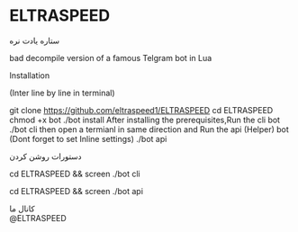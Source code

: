 # ELTRASPEED

ستاره یادت نره

bad decompile version of a famous Telgram bot in Lua


Installation

(Inter line by line in terminal)

git clone https://github.com/eltraspeed1/ELTRASPEED
cd ELTRASPEED
chmod +x bot
./bot install
After installing the prerequisites,Run the cli bot
 ./bot cli
then open a termianl in same direction and Run the api (Helper) bot
(Dont forget to set Inline settings)
./bot api


دستورات روشن کردن 

cd ELTRASPEED && screen ./bot cli

cd ELTRASPEED && screen ./bot api

 کانال ما    
@ELTRASPEED
